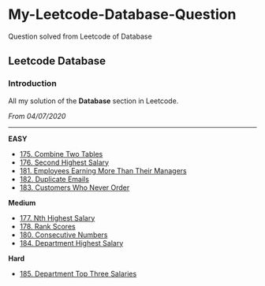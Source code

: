 # My-Leetcode-Database-Question
Question solved from Leetcode of Database
## Leetcode Database
### Introduction
All my solution of the **Database** section in Leetcode.

*From 04/07/2020*

---
**EASY**
- [175. Combine Two Tables](https://github.com/HarryQin99/My-Leetcode-Database-Question/blob/master/Problem%20Solved/175.%20Combine%20Two%20Tables.md)
- [176. Second Highest Salary](https://github.com/HarryQin99/My-Leetcode-Database-Question/blob/master/Problem%20Solved/176.%20Second%20Highest%20Salary.md)
- [181. Employees Earning More Than Their Managers](https://github.com/HarryQin99/My-Leetcode-Database-Question/blob/master/Problem%20Solved/181.%20Employees%20Earning%20More%20Than%20Their%20Managers.md)
- [182. Duplicate Emails](https://github.com/HarryQin99/My-Leetcode-Database-Question/blob/master/Problem%20Solved/182.%20Duplicate%20Emails.md)
- [183. Customers Who Never Order](https://github.com/HarryQin99/My-Leetcode-Database-Question/blob/master/Problem%20Solved/183.%20Customers%20Who%20Never%20Order.md)

**Medium**
- [177. Nth Highest Salary](https://github.com/HarryQin99/My-Leetcode-Database-Question/blob/master/Problem%20Solved/177.%20Nth%20Highest%20Salary.md)
- [178. Rank Scores](https://github.com/HarryQin99/My-Leetcode-Database-Question/blob/master/Problem%20Solved/178.%20Rank%20Scores.md)
- [180. Consecutive Numbers](https://github.com/HarryQin99/My-Leetcode-Database-Question/blob/master/Problem%20Solved/180.%20Consecutive%20Numbers.md)
- [184. Department Highest Salary](https://github.com/HarryQin99/My-Leetcode-Database-Question/blob/master/Problem%20Solved/184.%20Department%20Highest%20Salary.md)

**Hard**
- [185. Department Top Three Salaries](https://github.com/HarryQin99/My-Leetcode-Database-Question/blob/master/Problem%20Solved/185.%20Department%20Top%20Three%20Salaries.md)
